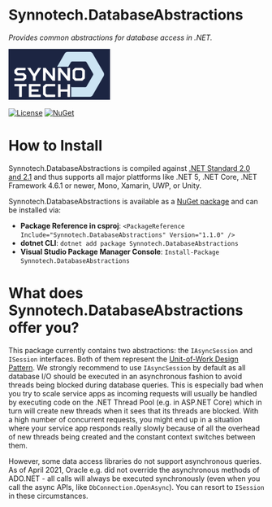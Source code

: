 # Synnotech.DatabaseAbstractions
*Provides common abstractions for database access in .NET.*

[![Synnotech Logo](synnotech-large-logo.png)](https://www.synnotech.de/)

[![License](https://img.shields.io/badge/License-MIT-green.svg?style=for-the-badge)](https://github.com/Synnotech-AG/Synnotech.DatabaseAbstractions/blob/main/LICENSE)
[![NuGet](https://img.shields.io/badge/NuGet-1.1.0-blue.svg?style=for-the-badge)](https://www.nuget.org/packages/Synnotech.DatabaseAbstractions/)

# How to Install

Synnotech.DatabaseAbstractions is compiled against [.NET Standard 2.0 and 2.1](https://docs.microsoft.com/en-us/dotnet/standard/net-standard) and thus supports all major plattforms like .NET 5, .NET Core, .NET Framework 4.6.1 or newer, Mono, Xamarin, UWP, or Unity.

Synnotech.DatabaseAbstractions is available as a [NuGet package](https://www.nuget.org/packages/Synnotech.DatabaseAbstractions/) and can be installed via:

- **Package Reference in csproj**: `<PackageReference Include="Synnotech.DatabaseAbstractions" Version="1.1.0" />`
- **dotnet CLI**: `dotnet add package Synnotech.DatabaseAbstractions`
- **Visual Studio Package Manager Console**: `Install-Package Synnotech.DatabaseAbstractions`

# What does Synnotech.DatabaseAbstractions offer you?

This package currently contains two abstractions: the `IAsyncSession` and `ISession` interfaces. Both of them represent the [Unit-of-Work Design Pattern](https://www.martinfowler.com/eaaCatalog/unitOfWork.html). We strongly recommend to use `IAsyncSession` by default as all database I/O should be executed in an asynchronous fashion to avoid threads being blocked during database queries. This is especially bad when you try to scale service apps as incoming requests will usually be handled by executing code on the .NET Thread Pool (e.g. in ASP.NET Core) which in turn will create new threads when it sees that its threads are blocked. With a high number of concurrent requests, you might end up in a situation where your service app responds really slowly because of all the overhead of new threads being created and the constant context switches between them.

However, some data access libraries do not support asynchronous queries. As of April 2021, Oracle e.g. did not override the asynchronous methods of ADO.NET - all calls will always be executed synchronously (even when you call the async APIs, like `DbConnection.OpenAsync`). You can resort to `ISession` in these circumstances.
